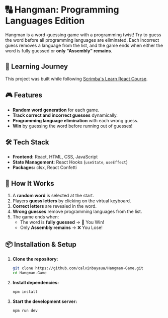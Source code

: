 # 🔠 Hangman: Programming Languages Edition  

Hangman is a word-guessing game with a programming twist! Try to guess the word before all programming languages are eliminated. Each incorrect guess removes a language from the list, and the game ends when either the word is fully guessed or **only "Assembly" remains**.  

## 📖 Learning Journey  
This project was built while following [Scrimba's Learn React Course](https://scrimba.com/learn-react-c0e).  

## 🎮 Features  
- **Random word generation** for each game.  
- **Track correct and incorrect guesses** dynamically.  
- **Programming language elimination** with each wrong guess.  
- **Win** by guessing the word before running out of guesses!  

## 🛠️ Tech Stack  
- **Frontend:** React, HTML, CSS, JavaScript  
- **State Management:** React Hooks (`useState`, `useEffect`)
- **Packages:** clsx, React Confetti

## 🎯 How It Works  
1. A **random word** is selected at the start.  
2. Players **guess letters** by clicking on the virtual keyboard.  
3. **Correct letters** are revealed in the word.  
4. **Wrong guesses** remove programming languages from the list.  
5. The game ends when:  
   - The word is **fully guessed** → 🎉 You Win!  
   - Only **Assembly remains** → ❌ You Lose!  

## 📦 Installation & Setup  
1. **Clone the repository:**  
   ```sh
   git clone https://github.com/calvinbayaua/Hangman-Game.git  
   cd Hangman-Game
2. **Install dependencies:**  
   ```sh
   npm install
   ```
3. **Start the development server:**  
   ```sh
   npm run dev
   ```
